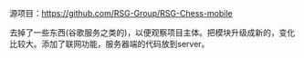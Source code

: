 源项目：https://github.com/RSG-Group/RSG-Chess-mobile

去掉了一些东西(谷歌服务之类的)，以便观察项目主体。把模块升级成新的，变化比较大。添加了联网功能，服务器端的代码放到server。